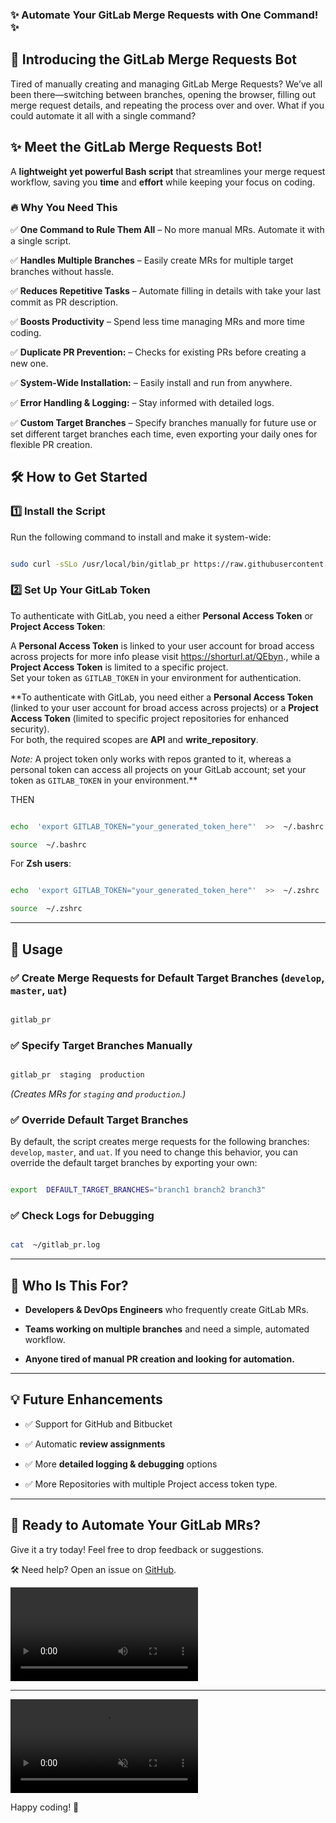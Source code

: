 

### ✨ Automate Your GitLab Merge Requests with One Command! ✨

  

## 🚀 Introducing the GitLab Merge Requests Bot

Tired of manually creating and managing GitLab Merge Requests? We’ve all been there—switching between branches, opening the browser, filling out merge request details, and repeating the process over and over. What if you could automate it all with a single command?

  
## ✨ Meet the GitLab Merge Requests Bot!

A **lightweight yet powerful Bash script** that streamlines your merge request workflow, saving you **time** and **effort** while keeping your focus on coding.
  

### 🔥 Why You Need This

✅ **One Command to Rule Them All** – No more manual MRs. Automate it with a single script.  

✅ **Handles Multiple Branches** – Easily create MRs for multiple target branches without hassle. 

✅ **Reduces Repetitive Tasks** – Automate filling in details with take your last commit as PR description.  

✅ **Boosts Productivity** – Spend less time managing MRs and more time coding.

✅ **Duplicate PR Prevention:** – Checks for existing PRs before creating a new one.

✅ **System-Wide Installation:** – Easily install and run from anywhere.

✅ **Error Handling & Logging:** – Stay informed with detailed logs.

✅ **Custom Target Branches** – Specify branches manually for future use or set different target branches each time, even exporting your daily ones for flexible PR creation.

## 🛠️ How to Get Started

###  **1️⃣ Install the Script**

Run the following command to install and make it system-wide:

```bash

sudo curl -sSLo /usr/local/bin/gitlab_pr https://raw.githubusercontent.com/theizekry/gitlab-merge-requests-bot/main/gitlab_pr.sh && sudo chmod  +x  /usr/local/bin/gitlab_pr

```

###  **2️⃣ Set Up Your GitLab Token**

To authenticate with GitLab, you need a either **Personal Access Token** or **Project Access Token**:

A **Personal Access Token** is linked to your user account for broad access across projects for more info please visit https://shorturl.at/QEbyn., while a **Project Access Token** is limited to a specific project.  
Set your token as `GITLAB_TOKEN` in your environment for authentication.  

**To authenticate with GitLab, you need either a **Personal Access Token** (linked to your user account for broad access across projects) or a **Project Access Token** (limited to specific project repositories for enhanced security).  
For both, the required scopes are **API** and **write_repository**.  


_Note:_ A project token only works with repos granted to it, whereas a personal token can access all projects on your GitLab account; set your token as `GITLAB_TOKEN` in your environment.**

THEN

```bash

echo  'export GITLAB_TOKEN="your_generated_token_here"'  >>  ~/.bashrc

source  ~/.bashrc

```

For **Zsh users**:

```bash

echo  'export GITLAB_TOKEN="your_generated_token_here"'  >>  ~/.zshrc

source  ~/.zshrc

```
---

## 🚀 Usage

###  ✅  **Create Merge Requests for Default Target Branches (`develop`, `master`, `uat`)**

```bash

gitlab_pr

```









  

### ✅  **Specify Target Branches Manually**

```bash

gitlab_pr  staging  production

```

*(Creates MRs for `staging` and `production`.)*

  

### ✅ **Override Default Target Branches**

By default, the script creates merge requests for the following branches: `develop`, `master`, and `uat`. If you need to change this behavior, you can override the default target branches by exporting your own:

```bash

export  DEFAULT_TARGET_BRANCHES="branch1 branch2 branch3"

```

  

### ✅ **Check Logs for Debugging**

```bash

cat  ~/gitlab_pr.log

```


---
  

## 🎯 Who Is This For?

-  **Developers & DevOps Engineers** who frequently create GitLab MRs.

-  **Teams working on multiple branches** and need a simple, automated workflow.

-  **Anyone tired of manual PR creation and looking for automation.**

  

---

  

## 💡 Future Enhancements

- ✅ Support for GitHub and Bitbucket

- ✅ Automatic **review assignments**

- ✅ More **detailed logging & debugging** options

- ✅ More Repositories with multiple Project access token type.
  

---

  

## 🚀 Ready to Automate Your GitLab MRs?

Give it a try today! Feel free to drop feedback or suggestions.

  

🛠 Need help? Open an issue on [GitHub](https://github.com/theizekry/gitlab-merge-requests-bot/issues).


<video url="https://github.com/user-attachments/assets/15367e38-ac2b-442a-aa5c-978767864bcc"></video>


---

<video src="https://github.com/user-attachments/assets/15367e38-ac2b-442a-aa5c-978767864bcc" autoplay loop controls muted title="test-title">
 </video>




Happy coding! 🌟
